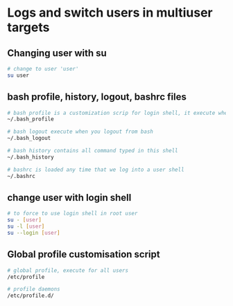 # Logs and switch users in multiuser targets

## Changing user with **su**
```sh
# change to user 'user'
su user
```
## bash profile, history, logout, bashrc files
```sh
# bash profile is a customization scrip for login shell, it execute when you login in a shell
~/.bash_profile

# bash logout execute when you logout from bash
~/.bash_logout

# bash history contains all command typed in this shell
~/.bash_history

# bashrc is loaded any time that we log into a user shell
~/.bashrc
```

## change user with login shell
```sh
# to force to use login shell in root user
su - [user]
su -l [user]
su --login [user]
```

## Global profile customisation script
```sh
# global profile, execute for all users
/etc/profile

# profile daemons
/etc/profile.d/

```
